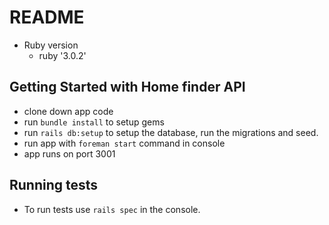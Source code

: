 # README
* Ruby version
  - ruby '3.0.2'

## Getting Started with Home finder API
- clone down app code
- run `bundle install` to setup gems 
- run `rails db:setup` to setup the database, run the migrations and seed.
- run app with `foreman start` command in console
- app runs on port 3001

## Running tests
- To run tests use `rails spec` in the console. 
